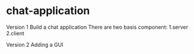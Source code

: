 # chat-application

Version 1
Build a chat application 
There are two basis component:
  1.server
  2.client

Version 2
Adding a GUI

